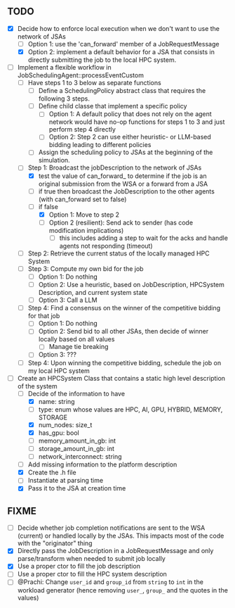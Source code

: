 ## TODO
- [x] Decide how to enforce local execution when we don't want to use the network of JSAs
  - [ ] Option 1: use the 'can_forward' member of a JobRequestMessage
  - [x] Option 2: implement a default behavior for a JSA that consists in directly submitting the job to the local HPC system. 
- [ ] Implement a flexible workflow in JobSchedulingAgent::processEventCustom
  - [ ] Have steps 1 to 3 below as separate functions
    - [ ] Define a SchedulingPolicy abstract class that requires the following 3 steps.
    - [ ] Define child classe that implement a specific policy
      - [ ] Option 1: A default policy that does not rely on the agent network would have no-op functions for steps 1 to 3 and just perform step 4 directly
      - [ ] Option 2: Step 2 can use either heuristic- or LLM-based bidding leading to different policies
    - [ ] Assign the scheduling policy to JSAs at the beginning of the simulation.
  - [ ] Step 1: Broadcast the jobDescription to the network of JSAs
      - [X] test the value of can_forward_ to determine if the job is an original submission from the WSA or a forward from a JSA
      - [ ] if true then broadcast the JobDescription to the other agents (with can_forward set to false)
      - [ ] if false
        - [X] Option 1: Move to step 2
        - [ ] Option 2 (resilient): Send ack to sender (has code modification implications)
          - [ ] this includes adding a step to wait for the acks and handle agents not responding (timeout)
  - [ ] Step 2: Retrieve the current status of the locally managed HPC System
  - [ ] Step 3: Compute my own bid for the job
      - [ ] Option 1: Do nothing
      - [ ] Option 2: Use a heuristic, based on JobDescription, HPCSystem Description, and current system state
      - [ ] Option 3: Call a LLM
  - [ ] Step 4: Find a consensus on the winner of the competitive bidding for that job
      - [ ] Option 1: Do nothing
      - [ ] Option 2: Send bid to all other JSAs, then decide of winner locally based on all values
        - [ ] Manage tie breaking
      - [ ] Option 3: ???
  - [ ] Step 4: Upon winning the competitive bidding, schedule the job on my local HPC system
- [ ] Create an HPCSystem Class that contains a static high level description of the system
  - [ ] Decide of the information to have
    - [x] name: string
    - [ ] type: enum whose values are HPC, AI, GPU, HYBRID, MEMORY, STORAGE
    - [x] num_nodes: size_t
    - [x] has_gpu: bool
    - [ ] memory_amount_in_gb: int
    - [ ] storage_amount_in_gb: int
    - [ ] network_interconnect: string 
  - [ ] Add missing information to the platform description 
  - [x] Create the .h file
  - [ ] Instantiate at parsing time
  - [x] Pass it to the JSA at creation time

## FIXME
- [ ] Decide whether job completion notifications are sent to the WSA (current) or handled locally by the JSAs. This impacts most of the code with the "originator" thing
- [X] Directly pass the JobDescription in a JobRequestMessage and only parse/transform when needed to submit job locally
- [X] Use a proper ctor to fill the job description
- [ ] Use a proper ctor to fill the HPC system description
- [ ] @Prachi: Change `user_id` and `group_id` from `string` to `int` in the workload generator (hence removing `user_`, `group_` and the quotes in the values)